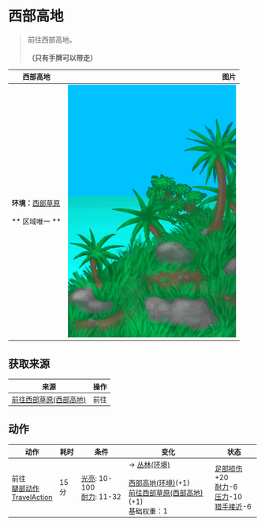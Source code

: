 # 西部高地  
> 前往西部高地。<br><br><b>（只有手牌可以带走）</b>  
  
  西部高地  |   图片   
 ----  |  ----:   
 **环境：**[西部草原](GrasslandsW.md)<br><br>** 区域唯一 **  |  ![](Sprite/Highlands.png)   
  
## 获取来源  
来源  |  操作  
----  |  ----  
[前往西部草原(西部高地)](Path_HighlandsWToGrasslandsW.md)  |  前往  
## 动作  
动作  |  耗时  |  条件  |  变化  |  状态  
----  |  ----  |  ----  |  ----  |  ----  
前往<br>[腿部动作](LegAction.md)<br>[TravelAction](TravelAction.md)  |  15分  |  [光亮](Light.md): 10-100<br>[耐力](Stamina.md): 11-32  |  → [丛林(环境)](Env_Jungle.md)<br><br>[西部高地(环境)](Env_HighlandsWestern.md)(+1)<br>[前往西部草原(西部高地)](Path_HighlandsWToGrasslandsW.md)(+1)<br>基础权重：1<br>  |  [足部损伤](FootDamage.md)+20<br>[耐力](Stamina.md)-6<br>[压力](Stress.md)-10<br>[猎手接近](HuntersProximity.md)-6  
